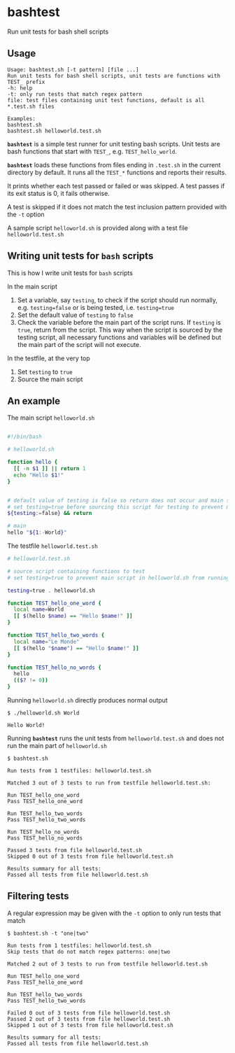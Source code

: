 # bashtest
Run unit tests for bash shell scripts


## Usage

```
Usage: bashtest.sh [-t pattern] [file ...]
Run unit tests for bash shell scripts, unit tests are functions with TEST_ prefix
-h: help
-t: only run tests that match regex pattern
file: test files containing unit test functions, default is all *.test.sh files

Examples:
bashtest.sh
bashtest.sh helloworld.test.sh
```

**`bashtest`** is a simple test runner for unit testing bash scripts. Unit tests are bash functions that start with `TEST_`, e.g. `TEST_hello_world`.

**`bashtest`** loads these functions from files ending in `.test.sh` in the current directory by default. It runs all the `TEST_*` functions and reports their results.

It prints whether each test passed or failed or was skipped. A test passes if its exit status is 0, it fails otherwise.

A test is skipped if it does not match the test inclusion pattern provided with the `-t` option

A sample script `helloworld.sh` is provided along with a test file `helloworld.test.sh`


## Writing unit tests for `bash` scripts

This is how I write unit tests for `bash` scripts

In the main script

1. Set a variable, say `testing`, to check if the script should run normally, e.g. `testing=false` or is being tested, i.e. `testing=true`
2. Set the default value of `testing` to `false`
3. Check the variable before the main part of the script runs. If `testing` is `true`, return from the script. This way when the script is sourced by the testing script, all necessary functions and variables will be defined but the main part of the script will not execute.

In the testfile, at the very top

1. Set `testing` to `true`
2. Source the main script

## An example

The main script `helloworld.sh`

```bash

#!/bin/bash

# helloworld.sh

function hello {
  [[ -n $1 ]] || return 1
  echo "Hello $1!"
}


# default value of testing is false so return does not occur and main script runs
# set testing=true before sourcing this script for testing to prevent main script from running
${testing:=false} && return

# main
hello "${1:-World}"
```

The testfile `helloworld.test.sh`

```bash
# helloworld.test.sh

# source script containing functions to test
# set testing=true to prevent main script in helloworld.sh from running

testing=true . helloworld.sh

function TEST_hello_one_word {
  local name=World
  [[ $(hello $name) == "Hello $name!" ]]
}

function TEST_hello_two_words {
  local name="Le Monde"
  [[ $(hello "$name") == "Hello $name!" ]]
}

function TEST_hello_no_words {
  hello
  (($? != 0))
}
```

Running `helloworld.sh` directly produces normal output

```
$ ./helloworld.sh World

Hello World!
```

Running **`bashtest`** runs the unit tests from `helloworld.test.sh` and does not run the main part of `helloworld.sh`

```
$ bashtest.sh

Run tests from 1 testfiles: helloworld.test.sh

Matched 3 out of 3 tests to run from testfile helloworld.test.sh:

Run TEST_hello_one_word
Pass TEST_hello_one_word

Run TEST_hello_two_words
Pass TEST_hello_two_words

Run TEST_hello_no_words
Pass TEST_hello_no_words

Passed 3 tests from file helloworld.test.sh
Skipped 0 out of 3 tests from file helloworld.test.sh

Results summary for all tests:
Passed all tests from file helloworld.test.sh
```

## Filtering tests

A regular expression may be given with the `-t` option to only run tests that match


```
$ bashtest.sh -t "one|two"

Run tests from 1 testfiles: helloworld.test.sh
Skip tests that do not match regex patterns: one|two

Matched 2 out of 3 tests to run from testfile helloworld.test.sh

Run TEST_hello_one_word
Pass TEST_hello_one_word

Run TEST_hello_two_words
Pass TEST_hello_two_words

Failed 0 out of 3 tests from file helloworld.test.sh
Passed 2 out of 3 tests from file helloworld.test.sh
Skipped 1 out of 3 tests from file helloworld.test.sh

Results summary for all tests:
Passed all tests from file helloworld.test.sh
```
